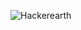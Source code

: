 
![Hackerearth](https://user-images.githubusercontent.com/98829237/153201090-a9bf5fd3-c2a6-4e01-9ad0-f8242542ca33.png)
